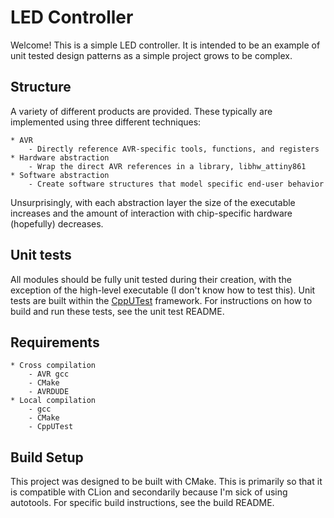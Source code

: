 # LED Controller
Welcome! This is a simple LED controller.
It is intended to be an example of unit tested design patterns as a simple project grows to be complex.

## Structure
A variety of different products are provided. These typically are implemented using three different techniques:

    * AVR
        - Directly reference AVR-specific tools, functions, and registers
    * Hardware abstraction
        - Wrap the direct AVR references in a library, libhw_attiny861
    * Software abstraction
        - Create software structures that model specific end-user behavior

Unsurprisingly, with each abstraction layer the size of the executable increases and the amount of interaction with chip-specific hardware (hopefully) decreases.

## Unit tests
All modules should be fully unit tested during their creation, with the exception of the high-level executable (I don't know how to test this).
Unit tests are built within the [CppUTest](http://cpputest.github.io/) framework.
For instructions on how to build and run these tests, see the unit test README. 

## Requirements

    * Cross compilation
        - AVR gcc
        - CMake
        - AVRDUDE
    * Local compilation
        - gcc
        - CMake
        - CppUTest

## Build Setup
This project was designed to be built with CMake.
This is primarily so that it is compatible with CLion and secondarily because I'm sick of using autotools.
For specific build instructions, see the build README.
